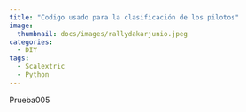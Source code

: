 ```yaml
---
title: "Codigo usado para la clasificación de los pilotos"
image: 
  thumbnail: docs/images/rallydakarjunio.jpeg
categories:
  - DIY
tags:
  - Scalextric
  - Python
---
```


Prueba005
